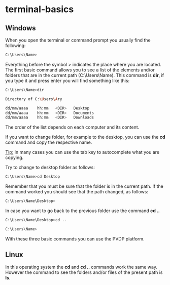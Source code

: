 # terminal-basics

## Windows

When you open the terminal or command prompt you usually find the following:

```sh
C:\Users\Name>
```

Everything before the symbol > indicates the place where you are located. The first basic command allows you to see a list of the elements and/or folders that are in the current path (C:\Users\Name). This command is **dir**, if you type it and press enter you will find something like this:

```sh
C:\Users\Name>dir

Directory of C:\Users\Ary

dd/mm/aaaa    hh:mm   <DIR>   Desktop
dd/mm/aaaa    hh:mm   <DIR>   Documents
dd/mm/aaaa    hh:mm   <DIR>   Downloads
```
The order of the list depends on each computer and its content.

If you want to change folder, for example to the desktop, you can use the **cd** command and copy the respective name. 

<ins>Tip:</ins> In many cases you can use the tab key to autocomplete what you are copying.

Try to change to desktop folder as follows:

```sh
C:\Users\Name>cd Desktop
```

Remember that you must be sure that the folder is in the current path. If the command worked you should see that the path changed, as follows:

```sh
C:\Users\Name\Desktop>
```

In case you want to go back to the previous folder use the command **cd ..**

```sh
C:\Users\Name\Desktop>cd ..
```

```sh
C:\Users\Name>
```

With these three basic commands you can use the PVDP platform.

## Linux

In this operating system the **cd** and **cd ..** commands work the same way. However the command to see the folders and/or files of the present path is **ls**.
